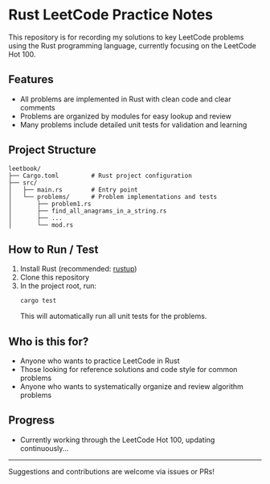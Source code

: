 # Rust LeetCode Practice Notes

This repository is for recording my solutions to key LeetCode problems using the Rust programming language, currently focusing on the LeetCode Hot 100.

## Features
- All problems are implemented in Rust with clean code and clear comments
- Problems are organized by modules for easy lookup and review
- Many problems include detailed unit tests for validation and learning

## Project Structure
```
leetbook/
├── Cargo.toml         # Rust project configuration
├── src/
│   ├── main.rs        # Entry point
│   └── problems/      # Problem implementations and tests
│       ├── problem1.rs
│       ├── find_all_anagrams_in_a_string.rs
│       ├── ...
│       └── mod.rs
```

## How to Run / Test
1. Install Rust (recommended: [rustup](https://rustup.rs/))
2. Clone this repository
3. In the project root, run:
   ```bash
   cargo test
   ```
   This will automatically run all unit tests for the problems.

## Who is this for?
- Anyone who wants to practice LeetCode in Rust
- Those looking for reference solutions and code style for common problems
- Anyone who wants to systematically organize and review algorithm problems

## Progress
- Currently working through the LeetCode Hot 100, updating continuously...

---

Suggestions and contributions are welcome via issues or PRs! 